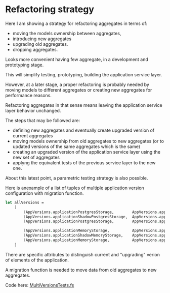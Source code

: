 # Refactoring strategy

Here I am showing a strategy for refactoring aggregates in terms of:  
- moving the models ownership between aggregates, 
- introducing new aggregates 
- upgrading old aggregates.
- dropping aggregates.

Looks more convenient having few aggregate, in a development and prototyping stage.

This will simplify testing, prototyping, building the application service layer.

However, at a later stage, a proper refactoring is probably needed by moving models to different aggregates or creating new aggregates for performance reasons.

Refactoring aggregates in that sense means leaving the application service layer behavior unchanged.

The steps that may be followed are:
- defining new aggregates and eventually create upgraded version of current aggregates
- moving models ownership from old aggregates to new aggregates (or to updated versions of the same aggregates which is the same)
- creating an upgraded version of the application service layer using the new set of aggregates
- applyng the equivalent tests of the previous service layer to the new one.

About this latest point, a parametric testing strategy is also possible.

Here is anexample of a list of tuples of multiple application version configuration with migration function.
 
```FSharp
let allVersions =
    [
        (AppVersions.applicationPostgresStorage,        AppVersions.applicationPostgresStorage,       fun () -> () |> Result.Ok)
        (AppVersions.applicationShadowPostgresStorage,  AppVersions.applicationShadowPostgresStorage, fun () -> () |> Result.Ok)
        (AppVersions.applicationPostgresStorage,        AppVersions.applicationShadowPostgresStorage, AppVersions.applicationPostgresStorage._migrator.Value)

        (AppVersions.applicationMemoryStorage,          AppVersions.applicationMemoryStorage,         fun () -> () |> Result.Ok)
        (AppVersions.applicationShadowMemoryStorage,    AppVersions.applicationShadowMemoryStorage,   fun () -> () |> Result.Ok)
        (AppVersions.applicationMemoryStorage,          AppVersions.applicationShadowMemoryStorage,   AppVersions.applicationMemoryStorage._migrator.Value)
    ]
```

There are specific attributes to distinguish current and "upgrading" verion of elements of the application. 

A migration function is needed to move data from old aggregates to new aggregates.

Code here: [MultiVersionsTests.fs](https://github.com/tonyx/Micro_ES_FSharp_Lib/blob/main/Sharpino.Sample.Test/MultiVersionsTests.fs)

